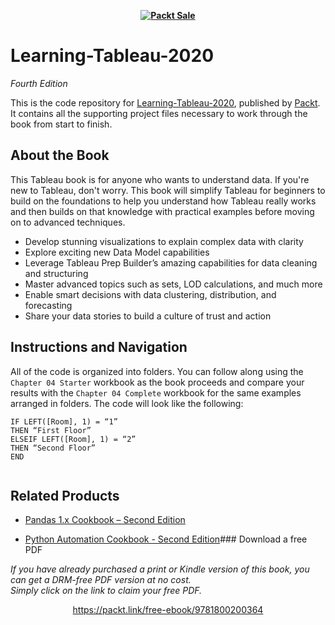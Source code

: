 
<b><p align='center'>[![Packt Sale](https://static.packt-cdn.com/assets/images/packt+events/Improve_UX.png)](https://packt.link/algotradingpython)</p></b> 




# Learning-Tableau-2020
*Fourth Edition*


This is the code repository for [Learning-Tableau-2020](https://www.packtpub.com/product/learning-tableau-2020-fourth-edition/9781800200364), published by [Packt](https://www.packtpub.com/). It contains all the supporting project files necessary to work through the book from start to finish.

## About the Book
This Tableau book is for anyone who wants to understand data. If you're new to Tableau, don't worry. This book will simplify Tableau for beginners to build on the foundations to help you understand how Tableau really works and then builds on that knowledge with practical examples before moving on to advanced techniques.

* Develop stunning visualizations to explain complex data with clarity
* Explore exciting new Data Model capabilities
* Leverage Tableau Prep Builder’s amazing capabilities for data cleaning and structuring
* Master advanced topics such as sets, LOD calculations, and much more
* Enable smart decisions with data clustering, distribution, and forecasting
* Share your data stories to build a culture of trust and action

## Instructions and Navigation
All of the code is organized into folders. You can follow along using the ``Chapter 04 Starter`` workbook as the book proceeds and compare your results with the ``Chapter 04 Complete`` workbook for the same examples arranged in folders. 
The code will look like the following:
```
IF LEFT([Room], 1) = “1”
THEN “First Floor” 
ELSEIF LEFT([Room], 1) = “2” 
THEN “Second Floor” 
END 


```


## Related Products
* [Pandas 1.x Cookbook – Second Edition](https://www.packtpub.com/product/pandas-1-x-cookbook-second-edition/9781839213106)

* [Python Automation Cookbook - Second Edition](https://www.packtpub.com/product/python-automation-cookbook-second-edition/9781800207080)### Download a free PDF

 <i>If you have already purchased a print or Kindle version of this book, you can get a DRM-free PDF version at no cost.<br>Simply click on the link to claim your free PDF.</i>
<p align="center"> <a href="https://packt.link/free-ebook/9781800200364">https://packt.link/free-ebook/9781800200364 </a> </p>